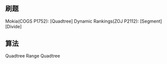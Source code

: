 #
## 刷题
Mokia(COGS P1752): [Quadtree]
Dynamic Rankings(ZOJ P2112): [Segment] [Divide]

## 算法
Quadtree
Range Quadtree
